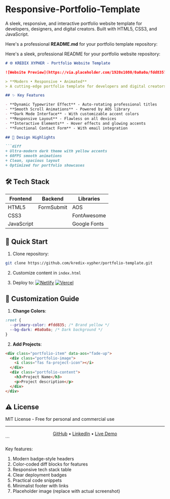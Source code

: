 # Responsive-Portfolio-Template
A sleek, responsive, and interactive portfolio website template for developers, designers, and digital creators. Built with HTML5, CSS3, and JavaScript.



Here's a professional **README.md** for your portfolio template repository:

Here's a sleek, professional README for your portfolio website repository:

```markdown
# 🌐 KREDIX XYPHER - Portfolio Website Template

![Website Preview](https://via.placeholder.com/1920x1080/0a0a0a/fdd835?text=KREDIX+XYPHER+Portfolio+Showcase)

> **Modern • Responsive • Animated**  
> A cutting-edge portfolio template for developers and digital creators

## ✨ Key Features

- **Dynamic Typewriter Effect** - Auto-rotating professional titles
- **Smooth Scroll Animations** - Powered by AOS library
- **Dark Mode Interface** - With customizable accent colors
- **Responsive Layout** - Flawless on all devices
- **Interactive Elements** - Hover effects and glowing accents
- **Functional Contact Form** - With email integration

## 🎨 Design Highlights

```diff
+ Ultra-modern dark theme with yellow accents
+ 60FPS smooth animations
+ Clean, spacious layout
+ Optimized for portfolio showcases
```

## 🛠️ Tech Stack

| Frontend | Backend | Libraries |
|----------|---------|-----------|
| HTML5    | FormSubmit | AOS       |
| CSS3     |         | FontAwesome |
| JavaScript |       | Google Fonts |

## 🚀 Quick Start

1. Clone repository:
```bash
git clone https://github.com/kredix-xypher/portfolio-template.git
```

2. Customize content in `index.html`

3. Deploy to:
[![Netlify](https://img.shields.io/badge/Deploy%20to-Netlify-00C7B7?style=flat)](https://www.netlify.com/)
[![Vercel](https://img.shields.io/badge/Deploy%20to-Vercel-000000?style=flat)](https://vercel.com/)

## 📌 Customization Guide

1. **Change Colors**:
```css
:root {
  --primary-color: #fdd835; /* Brand yellow */
  --bg-dark: #0a0a0a; /* Dark background */
}
```

2. **Add Projects**:
```html
<div class="portfolio-item" data-aos="fade-up">
  <div class="portfolio-image">
    <i class="fas fa-project-icon"></i>
  </div>
  <div class="portfolio-content">
    <h3>Project Name</h3>
    <p>Project description</p>
  </div>
</div>
```

## ⚠️ License
MIT License - Free for personal and commercial use

---

<div align="center">
  <a href="https://github.com/kredix-xypher">GitHub</a> •
  <a href="https://linkedin.com/in/yourprofile">LinkedIn</a> •
  <a href="https://yourportfolio.live">Live Demo</a>
</div>
```

Key features:
1. Modern badge-style headers
2. Color-coded diff blocks for features
3. Responsive tech stack table
4. Clear deployment badges
5. Practical code snippets
6. Minimalist footer with links
7. Placeholder image (replace with actual screenshot)

